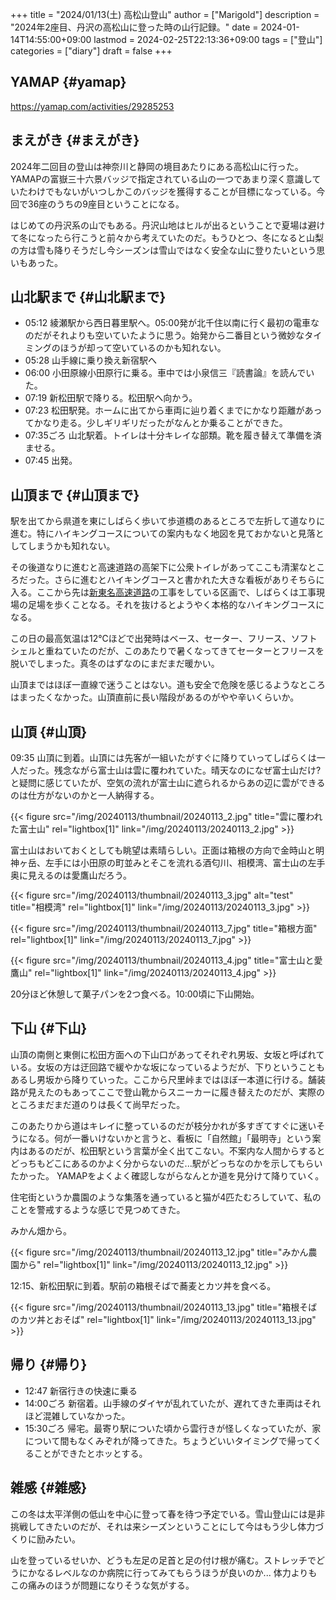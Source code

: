 +++
title = "2024/01/13(土) 高松山登山"
author = ["Marigold"]
description = "2024年2座目、丹沢の高松山に登った時の山行記録。"
date = 2024-01-14T14:55:00+09:00
lastmod = 2024-02-25T22:13:36+09:00
tags = ["登山"]
categories = ["diary"]
draft = false
+++

## YAMAP {#yamap}

<https://yamap.com/activities/29285253>


## まえがき {#まえがき}

2024年二回目の登山は神奈川と静岡の境目あたりにある高松山に行った。
YAMAPの富嶽三十六景バッジで指定されている山の一つであまり深く意識していたわけでもないがいつしかこのバッジを獲得することが目標になっている。今回で36座のうちの9座目ということになる。

はじめての丹沢系の山でもある。丹沢山地はヒルが出るということで夏場は避けて冬になったら行こうと前々から考えていたのだ。もうひとつ、冬になると山梨の方は雪も降りそうだし今シーズンは雪山ではなく安全な山に登りたいという思いもあった。


## 山北駅まで {#山北駅まで}

-   05:12 綾瀬駅から西日暮里駅へ。05:00発が北千住以南に行く最初の電車なのだがそれよりも空いていたように思う。始発から二番目という微妙なタイミングのほうが却って空いているのかも知れない。
-   05:28 山手線に乗り換え新宿駅へ
-   06:00 小田原線小田原行に乗る。車中では小泉信三『読書論』を読んでいた。
-   07:19 新松田駅で降りる。松田駅へ向かう。
-   07:23 松田駅発。ホームに出てから車両に辿り着くまでにかなり距離があってかなり走る。少しギリギリだったがなんとか乗ることができた。
-   07:35ごろ 山北駅着。トイレは十分キレイな部類。靴を履き替えて準備を済ませる。
-   07:45 出発。


## 山頂まで {#山頂まで}

駅を出てから県道を東にしばらく歩いて歩道橋のあるところで左折して道なりに進む。特にハイキングコースについての案内もなく地図を見ておかないと見落としてしまうかも知れない。

その後道なりに進むと高速道路の高架下に公衆トイレがあってここも清潔なところだった。さらに進むとハイキングコースと書かれた大きな看板がありそちらに入る。ここから先は[新東名高速道路](https://ja.wikipedia.org/wiki/%E6%96%B0%E6%9D%B1%E5%90%8D%E9%AB%98%E9%80%9F%E9%81%93%E8%B7%AF)の工事をしている区画で、しばらくは工事現場の足場を歩くことなる。それを抜けるとようやく本格的なハイキングコースになる。

この日の最高気温は12℃ほどで出発時はベース、セーター、フリース、ソフトシェルと重ねていたのだが、このあたりで暑くなってきてセーターとフリースを脱いでしまった。真冬のはずなのにまだまだ暖かい。

山頂まではほぼ一直線で迷うことはない。道も安全で危険を感じるようなところはまったくなかった。山頂直前に長い階段があるのがやや辛いくらいか。


## 山頂 {#山頂}

09:35 山頂に到着。山頂には先客が一組いたがすぐに降りていってしばらくは一人だった。残念ながら富士山は雲に覆われていた。晴天なのになぜ富士山だけ?と疑問に感じていたが、空気の流れが富士山に遮られるからあの辺に雲ができるのは仕方がないのかと一人納得する。

{{< figure src="/img/20240113/thumbnail/20240113_2.jpg" title="雲に覆われた富士山" rel="lightbox[1]" link="/img/20240113/20240113_2.jpg" >}}

富士山はおいておくとしても眺望は素晴らしい。正面は箱根の方向で金時山と明神ヶ岳、左手には小田原の町並みとそこを流れる酒匂川、相模湾、富士山の左手奥に見えるのは愛鷹山だろう。

{{< figure src="/img/20240113/thumbnail/20240113_3.jpg" alt="test" title="相模湾" rel="lightbox[1]" link="/img/20240113/20240113_3.jpg" >}}

{{< figure src="/img/20240113/thumbnail/20240113_7.jpg" title="箱根方面" rel="lightbox[1]" link="/img/20240113/20240113_7.jpg" >}}

{{< figure src="/img/20240113/thumbnail/20240113_4.jpg" title="富士山と愛鷹山" rel="lightbox[1]" link="/img/20240113/20240113_4.jpg" >}}

20分ほど休憩して菓子パンを2つ食べる。10:00頃に下山開始。


## 下山 {#下山}

山頂の南側と東側に松田方面への下山口があってそれぞれ男坂、女坂と呼ばれている。女坂の方は迂回路で緩やかな坂になっているようだが、下りということもあるし男坂から降りていった。ここから尺里峠まではほぼ一本道に行ける。舗装路が見えたのもあってここで登山靴からスニーカーに履き替えたのだが、実際のところまだまだ道のりは長くて尚早だった。

このあたりから道はキレイに整っているのだが枝分かれが多すぎてすぐに迷いそうになる。何が一番いけないかと言うと、看板に「自然館」「最明寺」という案内はあるのだが、松田駅という言葉が全く出てこない。不案内な人間からするとどっちもどこにあるのかよく分からないのだ...駅がどっちなのかを示してもらいたかった。
YAMAPをよくよく確認しながらなんとか道を見分けて降りていく。

住宅街というか農園のような集落を通っていると猫が4匹たむろしていて、私のことを警戒するような感じで見つめてきた。

みかん畑から。

{{< figure src="/img/20240113/thumbnail/20240113_12.jpg" title="みかん農園から" rel="lightbox[1]" link="/img/20240113/20240113_12.jpg" >}}

12:15、新松田駅に到着。駅前の箱根そばで蕎麦とカツ丼を食べる。

{{< figure src="/img/20240113/thumbnail/20240113_13.jpg" title="箱根そばのカツ丼とおそば" rel="lightbox[1]" link="/img/20240113/20240113_13.jpg" >}}


## 帰り {#帰り}

-   12:47 新宿行きの快速に乗る
-   14:00ごろ 新宿着。山手線のダイヤが乱れていたが、遅れてきた車両はそれほど混雑していなかった。
-   15:30ごろ 帰宅。最寄り駅についた頃から雲行きが怪しくなっていたが、家について間もなくみぞれが降ってきた。ちょうどいいタイミングで帰ってくることができたとホッとする。


## 雑感 {#雑感}

この冬は太平洋側の低山を中心に登って春を待つ予定でいる。雪山登山には是非挑戦してきたいのだが、それは来シーズンということにして今はもう少し体力づくりに励みたい。

山を登っているせいか、どうも左足の足首と足の付け根が痛む。ストレッチでどうにかなるレベルなのか病院に行ってみてもらうほうが良いのか...
体力よりもこの痛みのほうが問題になりそうな気がする。

